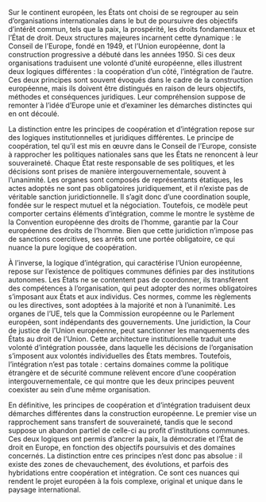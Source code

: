 Sur le continent européen, les États ont choisi de se regrouper au sein d’organisations internationales dans le but de poursuivre des objectifs d’intérêt commun, tels que la paix, la prospérité, les droits fondamentaux et l’État de droit. Deux structures majeures incarnent cette dynamique : le Conseil de l’Europe, fondé en 1949, et l’Union européenne, dont la construction progressive a débuté dans les années 1950. Si ces deux organisations traduisent une volonté d’unité européenne, elles illustrent deux logiques différentes : la coopération d’un côté, l’intégration de l’autre. Ces deux principes sont souvent évoqués dans le cadre de la construction européenne, mais ils doivent être distingués en raison de leurs objectifs, méthodes et conséquences juridiques. Leur compréhension suppose de remonter à l’idée d’Europe unie et d’examiner les démarches distinctes qui en ont découlé.

La distinction entre les principes de coopération et d’intégration repose sur des logiques institutionnelles et juridiques différentes. Le principe de coopération, tel qu’il est mis en œuvre dans le Conseil de l’Europe, consiste à rapprocher les politiques nationales sans que les États ne renoncent à leur souveraineté. Chaque État reste responsable de ses politiques, et les décisions sont prises de manière intergouvernementale, souvent à l’unanimité. Les organes sont composés de représentants étatiques, les actes adoptés ne sont pas obligatoires juridiquement, et il n’existe pas de véritable sanction juridictionnelle. Il s’agit donc d’une coordination souple, fondée sur le respect mutuel et la négociation. Toutefois, ce modèle peut comporter certains éléments d’intégration, comme le montre le système de la Convention européenne des droits de l’homme, garantie par la Cour européenne des droits de l’homme. Bien que cette juridiction n’impose pas de sanctions coercitives, ses arrêts ont une portée obligatoire, ce qui nuance la pure logique de coopération.

À l’inverse, la logique d’intégration, qui caractérise l’Union européenne, repose sur l’existence de politiques communes définies par des institutions autonomes. Les États ne se contentent pas de coordonner, ils transfèrent des compétences à l’organisation, qui peut adopter des normes obligatoires s’imposant aux États et aux individus. Ces normes, comme les règlements ou les directives, sont adoptées à la majorité et non à l’unanimité. Les organes de l’UE, tels que la Commission européenne ou le Parlement européen, sont indépendants des gouvernements. Une juridiction, la Cour de justice de l’Union européenne, peut sanctionner les manquements des États au droit de l’Union. Cette architecture institutionnelle traduit une volonté d’intégration poussée, dans laquelle les décisions de l’organisation s’imposent aux volontés individuelles des États membres. Toutefois, l’intégration n’est pas totale : certains domaines comme la politique étrangère et de sécurité commune relèvent encore d’une coopération intergouvernementale, ce qui montre que les deux principes peuvent coexister au sein d’une même organisation.

En définitive, les principes de coopération et d’intégration traduisent deux démarches différentes dans la construction européenne. Le premier vise un rapprochement sans transfert de souveraineté, tandis que le second suppose un abandon partiel de celle-ci au profit d’institutions communes. Ces deux logiques ont permis d’ancrer la paix, la démocratie et l’État de droit en Europe, en fonction des objectifs poursuivis et des domaines concernés. La distinction entre ces principes n’est donc pas absolue : il existe des zones de chevauchement, des évolutions, et parfois des hybridations entre coopération et intégration. Ce sont ces nuances qui rendent le projet européen à la fois complexe, original et unique dans le paysage international.